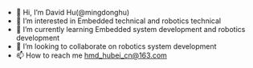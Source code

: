 - 👋 Hi, I’m David Hu(@mingdonghu)
- 👀 I’m interested in Embedded technical and robotics technical
- 🌱 I’m currently learning Embedded system development and robotics development
- 💞️ I’m looking to collaborate on robotics system development
- 📫 How to reach me hmd_hubei_cn@163.com

<!---
MINGDONG-ESE/MINGDONG-ESE is a ✨ special ✨ repository because its `README.md` (this file) appears on your GitHub profile.
You can click the Preview link to take a look at your changes.
--->

